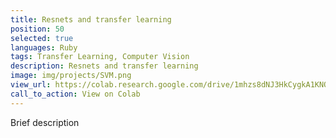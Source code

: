 ```yaml
---
title: Resnets and transfer learning
position: 50
selected: true
languages: Ruby
tags: Transfer Learning, Computer Vision
description: Resnets and transfer learning
image: img/projects/SVM.png
view_url: https://colab.research.google.com/drive/1mhzs8dNJ3HkCygkA1KNORpCJAeL3cEUD#scrollTo=1rSoTkU7mxBB
call_to_action: View on Colab
---
```


Brief description